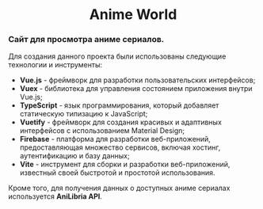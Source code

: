 <span align="center">
    <h1>Anime World</h1>
</span>
<span>
    <h3>Сайт для просмотра аниме сериалов.</h3>
    <p>Для создания данного проекта были использованы следующие технологии и инструменты:</p>
    <ul>
        <li><b>Vue.js</b> - фреймворк для разработки пользовательских интерфейсов;</li>
        <li><b>Vuex</b> - библиотека для управления состоянием приложения внутри Vue.js;</li>
        <li><b>TypeScript</b> - язык программирования, который добавляет статическую типизацию к JavaScript;</li>
        <li><b>Vuetify</b> - фреймворк для создания красивых и адаптивных интерфейсов с использованием Material Design;</li>
        <li><b>Firebase</b> - платформа для разработки веб-приложений, предоставляющая множество сервисов, включая хостинг, аутентификацию и базу данных;</li>
        <li><b>Vite</b> - инструмент для сборки и разработки веб-приложений, известный своей быстротой и простотой использования.</li>
    </ul>
    <p>Кроме того, для получения данных о доступных аниме сериалах используется <b>AniLibria API</b>.</p>
</span>

